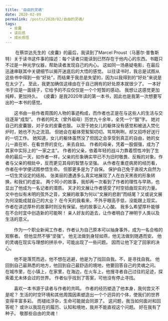 ```yaml
---
title: '自由的灵魂'
date: 2020-02-09
permalink: /posts/2020/02/自由的灵魂/
tags:
  - 皮囊
  - 读后感
  - 成长感悟
---
```


&emsp;&emsp;&nbsp;在蔡崇达先生的《皮囊》的最后，我读到了Marcel Proust（马塞尔·普鲁斯特）关于读书这件事的描述：每个读者只能读到已然存在于他内心的东西。书籍只不过是一种光学仪器，帮助读者发现自己的内心。
这如同一场悬疑电影，在最后迅速串联其中关键细节以揭开迷底后的大悟的感觉。
以往读书时，我总是试图从这些书中得到一些“好处”，而结果于我总是失望的，因为以我得到的“好处”来说是在太少了。
至此，我更加确信这缘由在于自己拥有的好处原本就很少了。
一本好书于应是一面镜子，它给予的不应仅仅是一个个短暂的感动。
我想让这感觉更加纯粹，更加持久。
《皮囊》是我2020年读的第一本书，因此也是我第一次想要写出的一本书的感觉。

&emsp;&emsp;这书由一些作者周围的人物的事迹构成，而作者也正是在与这些人的生活与交往逐渐“成型”。
作者的阿太（曾外祖母）历世九十余年，全凭一个“狠”字。
她对自己的皮囊狠，对子女的皮囊也狠。
以至于她女儿的躯体没有感觉和被送入焚化炉时，她也不为之流泪。
但她会在躯体旁絮絮叨叨、骂骂咧咧，却又招呼好送行的一切工作。
她知道，女儿的躯体虽然没了但因之会享受到真正的自由，她的女儿一直在听、在看世界的变化，来去自如。
作者的母亲，凭着一股倔强，成为了其家中实际上的“一家之主”。
作者的父亲，依着年轻的战斗力靠着惯性冲到了生命的最后一天，如作者一样，父亲的形象确实早已不为旧时敬畏、反叛的对象。作者与父亲的相处中，反而更见其母的智慧与坚强。
从作者在重症病房的经历看，作者在中学便试图参悟生命。
但那更多是为了自保。
保护自己免于直视大自然为一切生灵设定的结局。
张美丽的遭遇多么真实地展现了人在白天黑夜的形象转换，和我们的虚妄。
两个阿小的故事，我却再一次看到了作者的理性与早熟，也显出了他成为一名记者的潜质。
天才的文展让作者感受了时空扭曲现实的力量。
文中也似有未明的弦外之音，文展的故事为何以“文展的悲剧”而结尾？又或说文展为何没能成就自己的大业？
在今天的我看来，不外乎眼高手低，没能跟上现实。
作者在讲述厚朴的故事时则没有保留。他的故事让人心酸。
我多么希望厚朴能够在不合时宜中创造新的可能啊！
亲人好友的逝去，让作者明白了神明于人类以及生活的意义。

&emsp;&emsp;作为一个职业新闻工作者，作者认为自己原本可以抽身事外，成为一名合格的观察者。
但他显然不够“坚强”。
他无法做到身轻如燕，他无法做到随遇而安。
他的灵魂在现实与理想的拼杀中，可能出现了一些问题。
因而让他下定了回家的决心。

&emsp;&emsp;他不是落荒而逃，他不想在逃避，他是为了找回自我。不，是寻找自我。
他回到自己最熟悉的地方，他回到自己最舒适的境地，他要回答自己的灵魂之问。
在城市里，在小镇上，在家里，在海边，在火车上，他搜寻者自己过往的足迹，探索着尤未体会过的世界。
作者似乎找到了答案，可他没有停止寻找。

&emsp;&emsp;喜欢一本书源于读者与作者的共鸣。
作者的经历塑造了他本身，我何尝又不是呢？
生活的时空环境和其他周围因素塑造出一个个迥异的个体，使我们的世界变得丰富多彩。
而褪祛浮杂，生命可能就会同源了。
这问题，我当如何面对和回答呢？
或许以我现在的履历、认知和境地，我并不能直视这个问题。
好在我有了种子。
敬那些自由的灵魂！
